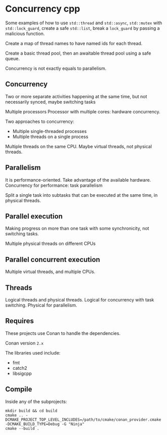# Concurrency cpp

Some examples of how to use `std::thread` and `std::async`, `std::mutex`
with `std::lock_guard`, create a safe `std::list`, break a `lock_guard` by
passing a malicious function.

Create a map of thread names to have named ids for each thread.

Create a basic thread pool, then an awaitable thread pool using a safe queue.

Concurrency is not exactly equals to parallelism.

## Concurrency

Two or more separate activities happening at the same time, but not necessarily
synced, maybe switching tasks

Multiple processors
Processor with multiple cores: hardware concurrency.

Two approaches to concurrency:

- Multiple single-threaded processes
- Multiple threads on a single process

Multiple threads on the same CPU. Maybe virtual threads, not physical threads.

## Parallelism

It is performance-oriented.
Take advantage of the available hardware.
Concurrency for performance: task parallelism

Split a single task into subtasks that can be executed at the same time, in
physical threads.

## Parallel execution

Making progress on more than one task with some synchronicity, not switching
tasks.

Multiple physical threads on different CPUs

## Parallel concurrent execution

Multiple virtual threads, and multiple CPUs.

## Threads

Logical threads and physical threads.
Logical for concurrency with task switching.
Physical for parallelism.

## Requires

These projects use Conan to handle the dependencies.

Conan version `2.x`

The libraries used include:

- fmt
- catch2
- libsigcpp

## Compile

Inside any of the subprojects:

```shell
mkdir build && cd build
cmake .. -DCMAKE_PROJECT_TOP_LEVEL_INCLUDES=/path/to/cmake/conan_provider.cmake -DCMAKE_BUILD_TYPE=Debug -G "Ninja"
cmake --build .
```
